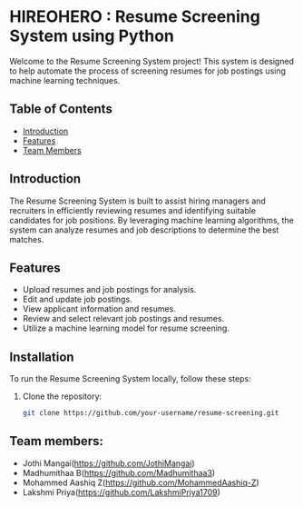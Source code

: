 # HIREOHERO : Resume Screening System using Python

Welcome to the Resume Screening System project! This system is designed to help automate the process of screening resumes for job postings using machine learning techniques.

## Table of Contents

- [Introduction](#introduction)
- [Features](#features)
- [Team Members](#teammembers)


## Introduction

The Resume Screening System is built to assist hiring managers and recruiters in efficiently reviewing resumes and identifying suitable candidates for job positions. By leveraging machine learning algorithms, the system can analyze resumes and job descriptions to determine the best matches.

## Features

- Upload resumes and job postings for analysis.
- Edit and update job postings.
- View applicant information and resumes.
- Review and select relevant job postings and resumes.
- Utilize a machine learning model for resume screening.

## Installation

To run the Resume Screening System locally, follow these steps:

1. Clone the repository:

   ```bash
   git clone https://github.com/your-username/resume-screening.git

## Team members:
- Jothi Mangai(https://github.com/JothiMangai)
- Madhumithaa B(https://github.com/Madhumithaa3)
- Mohammed Aashiq Z(https://github.com/MohammedAashiq-Z)
- Lakshmi Priya(https://github.com/LakshmiPriya1709)

